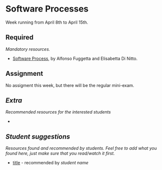 # Software Processes

Week running from April 8th to April 15th.

## Required
*Mandatory resources.*

* [Software Process](http://www.alfonsofuggetta.org/wordpress/wp-content/uploads/2014/06/ICSE-2014-2014-Fuggetta.pdf), by Alfonso Fuggetta and Elisabetta Di Nitto.

## Assignment

No assigment this week, but there will be the regular mini-exam.

## *Extra*
*Recommended resources for the interested students*

* 

## *Student suggestions*
*Resources found and recommended by students. Feel free to add what you found here, just make sure that you read/watch it first.*

* [title](https://www.google.com) - recommended by *student name*
